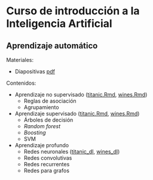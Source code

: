 # Curso de introducción a la Inteligencia Artificial

## Aprendizaje automático

Materiales:
* Diapositivas [pdf](https://github.com/jgromero/intro_ia/blob/30f9ec5446ce9240d7286d2c3b0844062730ef66/Aprendizaje%20Automa%CC%81tico.pdf)

Contenidos:
* Aprendizaje no supervisado ([titanic.Rmd](https://github.com/jgromero/intro_ia/blob/main/titanic.Rmd), [wines.Rmd](https://github.com/jgromero/intro_ia/blob/main/wines.Rmd))
  - Reglas de asociación
  - Agrupamiento
* Aprendizaje supervisado ([titanic.Rmd](https://github.com/jgromero/intro_ia/blob/main/titanic.Rmd), [wines.Rmd](https://github.com/jgromero/intro_ia/blob/main/wines.Rmd))
  - Árboles de decisión
  - _Random forest_
  - _Boosting_
  - SVM
* Aprendizaje profundo  
  - Redes neuronales ([titanic_dl](https://colab.research.google.com/drive/1XXJH6Sn-v_xFYuLCYxkK90QtyfEvZMTt), [wines_dl](https://colab.research.google.com/drive/1XSAQ9dL6nTqD1q-1DuTJps0fars7_DxL))
  - Redes convolutivas
  - Redes recurrentes
  - Redes para grafos
